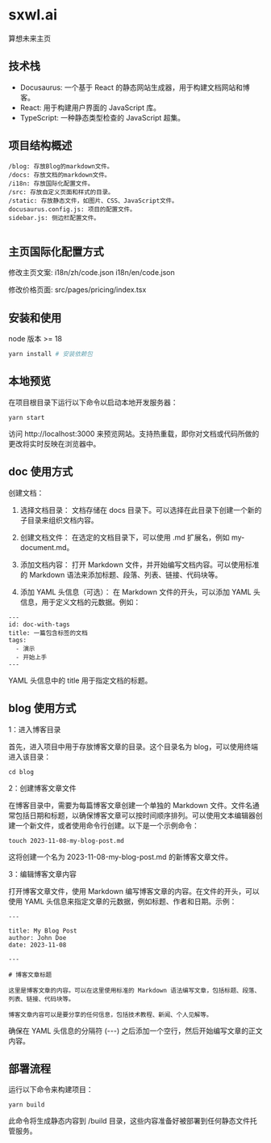 # sxwl.ai

算想未来主页

## 技术栈

- Docusaurus: 一个基于 React 的静态网站生成器，用于构建文档网站和博客。
- React: 用于构建用户界面的 JavaScript 库。
- TypeScript: 一种静态类型检查的 JavaScript 超集。

## 项目结构概述

```
/blog: 存放Blog的markdown文件。
/docs: 存放文档的markdown文件。
/i18n: 存放国际化配置文件。
/src: 存放自定义页面和样式的目录。
/static: 存放静态文件，如图片、CSS、JavaScript文件。
docusaurus.config.js: 项目的配置文件。
sidebar.js: 侧边栏配置文件。


```

## 主页国际化配置方式

修改主页文案: i18n/zh/code.json i18n/en/code.json

修改价格页面: src/pages/pricing/index.tsx

## 安装和使用

node 版本 >= 18

```bash
yarn install # 安装依赖包
```

## 本地预览

在项目根目录下运行以下命令以启动本地开发服务器：

```
yarn start
```

访问 http://localhost:3000 来预览网站。支持热重载，即你对文档或代码所做的更改将实时反映在浏览器中。

## doc 使用方式

创建文档：

1. 选择文档目录： 文档存储在 docs 目录下。可以选择在此目录下创建一个新的子目录来组织文档内容。

2. 创建文档文件： 在选定的文档目录下，可以使用 .md 扩展名，例如 my-document.md。

3. 添加文档内容： 打开 Markdown 文件，并开始编写文档内容。可以使用标准的 Markdown 语法来添加标题、段落、列表、链接、代码块等。

4. 添加 YAML 头信息（可选）： 在 Markdown 文件的开头，可以添加 YAML 头信息，用于定义文档的元数据。例如：

```
---
id: doc-with-tags
title: 一篇包含标签的文档
tags:
  - 演示
  - 开始上手
---

```

YAML 头信息中的 title 用于指定文档的标题。

## blog 使用方式

1：进入博客目录

首先，进入项目中用于存放博客文章的目录。这个目录名为 blog，可以使用终端进入该目录：

```
cd blog
```

2：创建博客文章文件

在博客目录中，需要为每篇博客文章创建一个单独的 Markdown 文件。文件名通常包括日期和标题，以确保博客文章可以按时间顺序排列。可以使用文本编辑器创建一个新文件，或者使用命令行创建。以下是一个示例命令：

```
touch 2023-11-08-my-blog-post.md
```

这将创建一个名为 2023-11-08-my-blog-post.md 的新博客文章文件。

3：编辑博客文章内容

打开博客文章文件，使用 Markdown 编写博客文章的内容。在文件的开头，可以使用 YAML 头信息来指定文章的元数据，例如标题、作者和日期。示例：

```
---

title: My Blog Post
author: John Doe
date: 2023-11-08

---

# 博客文章标题

这里是博客文章的内容。可以在这里使用标准的 Markdown 语法编写文章，包括标题、段落、列表、链接、代码块等。

博客文章内容可以是要分享的任何信息，包括技术教程、新闻、个人见解等。
```

确保在 YAML 头信息的分隔符 (---) 之后添加一个空行，然后开始编写文章的正文内容。

## 部署流程

运行以下命令来构建项目：

```
yarn build
```

此命令将生成静态内容到 /build 目录，这些内容准备好被部署到任何静态文件托管服务。
